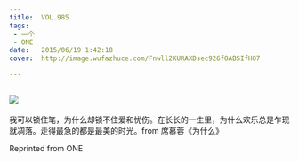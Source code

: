 ```yaml
---
title:	VOL.985
tags:
 - 一个
 - ONE
date:	2015/06/19 1:42:18
cover:	http://image.wufazhuce.com/Fnwll2KURAXDsec926fOABSIfHO7

---
```

![](http://image.wufazhuce.com/Fnwll2KURAXDsec926fOABSIfHO7)
---

我可以锁住笔，为什么却锁不住爱和忧伤。在长长的一生里，为什么欢乐总是乍现就凋落。走得最急的都是最美的时光。from 席慕蓉《为什么》
 
Reprinted from ONE
